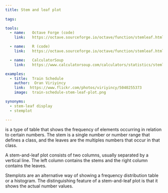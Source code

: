 ```yaml
---
title: Stem and leaf plot
  
tags:

tools:
  - name:   Octave Forge (code)
    link:   https://octave.sourceforge.io/octave/function/stemleaf.html

  - name:   R (code)
    link:   https://octave.sourceforge.io/octave/function/stemleaf.html

  - name:   CalculatorSoup
    link:   https://www.calculatorsoup.com/calculators/statistics/stemleaf.php

examples:
  - title:  Train Schedule
    author:  Oran Viriyincy
    link:  https://www.flickr.com/photos/viriyincy/5040255373
    image:  train-schedule-stem-leaf-plot.png

synonyms:
  - stem-leaf display
  - stemplot

---
```

is a type of table that shows the frequency of elements occurring in relation to certain numbers. The stem is a single number or number range that defines a class, and the leaves are the multiples numbers that occur in that class.


<!--more-->
A stem-and-leaf plot consists of two columns, usually separated by a vertical line. The left column contains the stems and the right column contains the leaves.

Stemplots are an alternative way of showing a frequency distribution table or a histogram. The distinguishing feature of a stem-and-leaf plot is that it shows the actual number values. 
